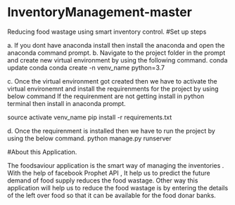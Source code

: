 # InventoryManagement-master
Reducing food wastage using smart inventory control.
#Set up steps

a. If you dont have anaconda install then install the anaconda and open the anaconda command prompt.
b. Navigate to the project folder in the prompt and create new virtual environment by using the following command.
   conda update conda
   conda create -n venv_name python=3.7
   
c. Once the virtual environment got created then we have to activate the virtual environemnt and install the requirenments for the project by using below command
   If the requirenment are not getting install in python terminal then install in anaconda prompt.
   
   source activate venv_name
   pip install -r requirements.txt
   
d. Once the requirenment is installed then we have to run the project by using the below command.
   python manage.py runserver
   
   
#About this Application.

The foodsaviour application is the smart way of managing the inventories . With the help of facebook Prophet API , It help us to predict the future demand of food supply 
reduces the food wastage. 
Other way this application will help us to reduce the food wastage is by entering the details of the left over food so that it can be available for the food donar banks.


   
